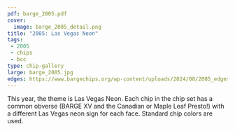 ```yaml
---
pdf: barge_2005.pdf
cover:
  image: barge_2005_detail.png
title: "2005: Las Vegas Neon"
tags:
 - 2005
 - chips
 - bcc
type: chip-gallery
large: barge_2005.jpg
edges: https://www.bargechips.org/wp-content/uploads/2024/08/2005_edges.gif
---
```


This year, the theme is Las Vegas Neon. Each chip in the chip set has a common
obverse (BARGE XV and the Canadian or Maple Leaf Presto!) with a different Las
Vegas neon sign for each face. Standard chip colors are used.
